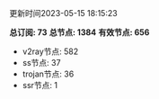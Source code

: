 更新时间2023-05-15 18:15:23

**总订阅: 73**
**总节点: 1384**
**有效节点: 656**
- v2ray节点: 582
- ss节点: 37
- trojan节点: 36
- ssr节点: 1
